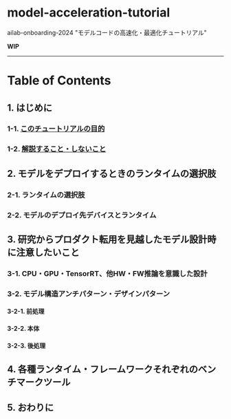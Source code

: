 # model-acceleration-tutorial
ailab-onboarding-2024 "モデルコードの高速化・最適化チュートリアル"

**WIP**

---

# Table of Contents

## 1. はじめに
### 1-1. [このチュートリアルの目的](https://github.com/CyberAgentAILab/model-acceleration-tutorial/blob/main/01_Introduction/1_1-Purpose_of_this_tutorial.md)
### 1-2. [解説すること・しないこと](https://github.com/CyberAgentAILab/model-acceleration-tutorial/blob/main/01_Introduction/1_2-What_to_explain_and_what_not_to_explain.md)
## 2. モデルをデプロイするときのランタイムの選択肢
### 2-1. ランタイムの選択肢
### 2-2. モデルのデプロイ先デバイスとランタイム
## 3. 研究からプロダクト転用を見越したモデル設計時に注意したいこと
### 3-1. CPU・GPU・TensorRT、他HW・FW推論を意識した設計
### 3-2. モデル構造アンチパターン・デザインパターン
#### 3-2-1. 前処理
#### 3-2-2. 本体
#### 3-2-3. 後処理
## 4. 各種ランタイム・フレームワークそれぞれのベンチマークツール
## 5. おわりに
